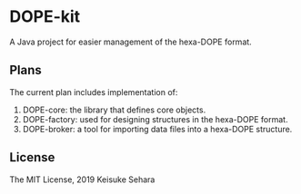 # DOPE-kit

A Java project for easier management of the hexa-DOPE format.

## Plans

The current plan includes implementation of:

1. DOPE-core: the library that defines core objects.
2. DOPE-factory: used for designing structures in the hexa-DOPE format.
3. DOPE-broker: a tool for importing data files into a hexa-DOPE structure.

## License

The MIT License, 2019 Keisuke Sehara

